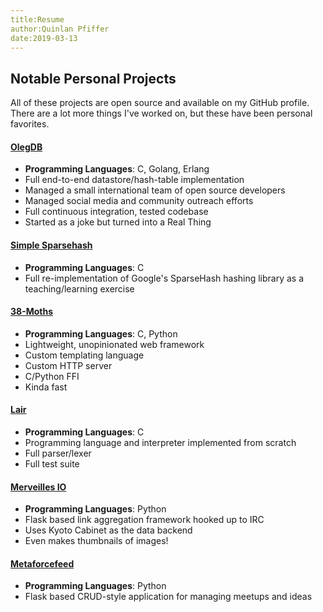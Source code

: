 ```yaml
---
title:Resume
author:Quinlan Pfiffer
date:2019-03-13
---
```


## Notable Personal Projects

All of these projects are open source and available on my GitHub profile. There
are a lot more things I've worked on, but these have been personal favorites.

#### [OlegDB](http://olegdb.org/)

* __Programming Languages__: C, Golang, Erlang
* Full end-to-end datastore/hash-table implementation
* Managed a small international team of open source developers
* Managed social media and community outreach efforts
* Full continuous integration, tested codebase
* Started as a joke but turned into a Real Thing<i class="fas fa-trademark"></i>

#### [Simple Sparsehash](https://github.com/qpfiffer/Simple-Sparsehash)

* __Programming Languages__: C
* Full re-implementation of Google's SparseHash hashing library as a teaching/learning exercise

#### [38-Moths](https://github.com/qpfiffer/38-Moths)

* __Programming Languages__: C, Python
* Lightweight, unopinionated web framework
* Custom templating language
* Custom HTTP server
* C/Python FFI
* Kinda fast

#### [Lair](https://github.com/qpfiffer/lair)

* __Programming Languages__: C
* Programming language and interpreter implemented from scratch
* Full parser/lexer
* Full test suite

#### [Merveilles IO](https://github.com/qpfiffer/merveilles_io)

* __Programming Languages__: Python 
* Flask based link aggregation framework hooked up to IRC
* Uses Kyoto Cabinet as the data backend
* Even makes thumbnails of images!

#### [Metaforcefeed](https://github.com/qpfiffer/metaforcefeed)

* __Programming Languages__: Python
* Flask based CRUD-style application for managing meetups and ideas
